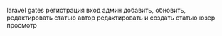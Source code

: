 laravel gates
регистрация
вход
админ добавить, обновить, редактировать статью
автор редактировать и создать статью
юзер просмотр

